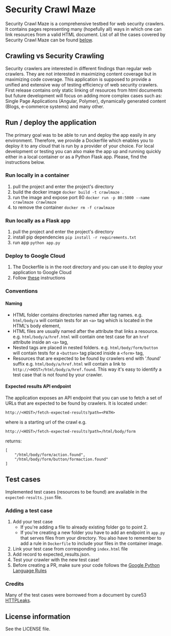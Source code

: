 # Security Crawl Maze

Security Crawl Maze is a comprehensive testbed for web security crawlers. It contains
pages representing many (hopefully all) ways in which one can link resources
from a valid HTML document. List of all the cases covered by Security Crawl Maze can be
found [below](#test-cases).

## Crawling vs Security Crawling

Security crawlers are interested in different findings than regular web
crawlers. They are not interested in maximizing content coverage but in
maximizing code coverage. This application is supposed to provide a unified and
extensive way of testing efficiency of web security crawlers. First release
contains only static linking of resources from html documents but future
development will focus on adding more complex cases such as: Single Page
Applications (Angular, Polymer), dynamically generated content (Blogs,
e-commerce systems) and many other.

## Run / deploy the application

The primary goal was to be able to run and deploy the app easily in any
environment. Therefore, we provide a Dockerfile which enables you to deploy it
to any cloud that is run by a provider of your choice. For local development or
testing you can also make the app up and running quickly either in a local
container or as a Python Flask app. Please, find the instructions below.

### Run locally in a container

1.  pull the project and enter the project's directory
2.  build the docker image `docker build -t crawlmaze .`
3.  run the image and expose port 80 `docker run -p 80:5000 --name crawlmaze
    crawlmaze`
4.  to remove the container `docker rm -f crawlmaze`

### Run locally as a Flask app

1.  pull the project and enter the project's directory
2.  install pip dependencies `pip install -r requirements.txt`
3.  run app `python app.py`

### Deploy to Google Cloud

1.  The Dockerfile is in the root directory and you can use it to deploy your
    application to Google Cloud
2.  Follow
    [these](https://cloud.google.com/kubernetes-engine/docs/tutorials/hello-app)
    instructions

### Conventions

#### Naming

*   HTML folder contains directories named after tag names. e.g. `html/body/a`
    will contain tests for an `<a>` tag which is located in the HTML's body
    element,
*   HTML files are usually named after the attribute that links a resource. e.g.
    `html/body/a/href.html` will contain one test case for an `href` attribute
    inside an `<a>` tag,
*   Nested tags are placed in nested folders. e.g. `html/body/form/button` will
    contain tests for a `<button>` tag placed inside a `<form>` tag,
*   Resources that are expected to be found by crawlers end with '.found' suffix
    e.g. `html/body/a/href.html` will contain a link to
    `http://<HOST>/html/body/a/href.found`. This way it's easy to identify a
    test case that is not found by your crawler.

#### Expected results API endpoint

The application exposes an API endpoint that you can use to fetch a set of URLs
that are expected to be found by crawlers. It is located under:

```
http://<HOST>/fetch-expected-results?path=<PATH>
```

where <PATH> is a starting url of the crawl e.g.

```
http://<HOST>/fetch-expected-results?path=/html/body/form
```

returns:

```
[
    "/html/body/form/action.found",
    "/html/body/form/button/formaction.found"
]
```

## Test cases

Implemented test cases (resources to be found) are available in the `expected-results.json` file.

### Adding a test case

1.  Add your test case
    *   If you're adding a file to already existing folder go to point 2.
    *   If you're creating a new folder you have to add an endpoint in `app.py`
        that serves files from your directory. You also have to remember to add
        a rule in `Dockerfile` to include your files in the container image.
2.  Link your test case from corresponding `index.html` file
3.  Add record to expected_results.json.
4.  Test your crawler with the new test case!
5.  Before creating a PR, make sure your code follows the
    [Google Python Language Rules](https://github.com/google/styleguide/blob/gh-pages/pyguide.md#2-python-language-rules)

### Credits

Many of the test cases were borrowed from a document by cure53
[HTTPLeaks](https://github.com/cure53/HTTPLeaks/blob/master/leak.html).

## License information

See the LICENSE file.
